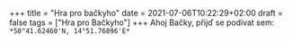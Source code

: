+++
title = "Hra pro bačkyho"
date = 2021-07-06T10:22:29+02:00
draft = false 
tags = ["Hra pro Bačkyho"] 
+++
Ahoj Bačky,
přijď se podívat sem:
`*50°41.62460'N, 14°51.76896'E*`

